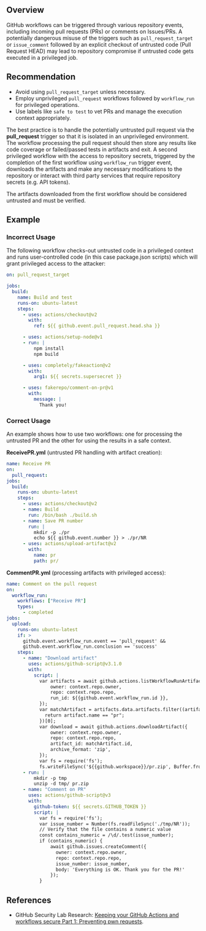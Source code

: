 ## Overview

GitHub workflows can be triggered through various repository events, including incoming pull requests (PRs) or comments on Issues/PRs. A potentially dangerous misuse of the triggers such as `pull_request_target` or `issue_comment` followed by an explicit checkout of untrusted code (Pull Request HEAD) may lead to repository compromise if untrusted code gets executed in a privileged job.

## Recommendation

- Avoid using `pull_request_target` unless necessary.
- Employ unprivileged `pull_request` workflows followed by `workflow_run` for privileged operations.
- Use labels like `safe to test` to vet PRs and manage the execution context appropriately.

The best practice is to handle the potentially untrusted pull request via the **pull_request** trigger so that it is isolated in an unprivileged environment. The workflow processing the pull request should then store any results like code coverage or failed/passed tests in artifacts and exit. A second privileged workflow with the access to repository secrets, triggered by the completion of the first workflow using `workflow_run` trigger event, downloads the artifacts and make any necessary modifications to the repository or interact with third party services that require repository secrets (e.g. API tokens).

The artifacts downloaded from the first workflow should be considered untrusted and must be verified.

## Example

### Incorrect Usage

The following workflow checks-out untrusted code in a privileged context and runs user-controlled code (in this case package.json scripts) which will grant privileged access to the attacker:

```yaml
on: pull_request_target

jobs:
  build:
    name: Build and test
    runs-on: ubuntu-latest
    steps:
      - uses: actions/checkout@v2
        with:
          ref: ${{ github.event.pull_request.head.sha }}

      - uses: actions/setup-node@v1
      - run: |
          npm install
          npm build

      - uses: completely/fakeaction@v2
        with:
          arg1: ${{ secrets.supersecret }}

      - uses: fakerepo/comment-on-pr@v1
        with:
          message: |
            Thank you!
```

### Correct Usage

An example shows how to use two workflows: one for processing the untrusted PR and the other for using the results in a safe context.

**ReceivePR.yml** (untrusted PR handling with artifact creation):

```yaml
name: Receive PR
on:
  pull_request:
jobs:
  build:
    runs-on: ubuntu-latest
    steps:
      - uses: actions/checkout@v2
      - name: Build
        run: /bin/bash ./build.sh
      - name: Save PR number
        run: |
          mkdir -p ./pr
          echo ${{ github.event.number }} > ./pr/NR
      - uses: actions/upload-artifact@v2
        with:
          name: pr
          path: pr/
```

**CommentPR.yml** (processing artifacts with privileged access):

```yaml
name: Comment on the pull request
on:
  workflow_run:
    workflows: ["Receive PR"]
    types:
      - completed
jobs:
  upload:
    runs-on: ubuntu-latest
    if: >
      github.event.workflow_run.event == 'pull_request' &&
      github.event.workflow_run.conclusion == 'success'
    steps:
      - name: "Download artifact"
        uses: actions/github-script@v3.1.0
        with:
          script: |
            var artifacts = await github.actions.listWorkflowRunArtifacts({
                owner: context.repo.owner,
                repo: context.repo.repo,
                run_id: ${{github.event.workflow_run.id }},
            });
            var matchArtifact = artifacts.data.artifacts.filter((artifact) => {
              return artifact.name == "pr";
            })[0];
            var download = await github.actions.downloadArtifact({
                owner: context.repo.owner,
                repo: context.repo.repo,
                artifact_id: matchArtifact.id,
                archive_format: 'zip',
            });
            var fs = require('fs');
            fs.writeFileSync('${{github.workspace}}/pr.zip', Buffer.from(download.data));
      - run: |
          mkdir -p tmp
          unzip -d tmp/ pr.zip
      - name: "Comment on PR"
        uses: actions/github-script@v3
        with:
          github-token: ${{ secrets.GITHUB_TOKEN }}
          script: |
            var fs = require('fs');
            var issue_number = Number(fs.readFileSync('./tmp/NR'));
            // Verify that the file contains a numeric value
            const contains_numeric = /\d/.test(issue_number);
            if (contains_numeric) {
                await github.issues.createComment({
                  owner: context.repo.owner,
                  repo: context.repo.repo,
                  issue_number: issue_number,
                  body: 'Everything is OK. Thank you for the PR!'
                });
            }
```

## References

- GitHub Security Lab Research: [Keeping your GitHub Actions and workflows secure Part 1: Preventing pwn requests](https://securitylab.github.com/research/github-actions-preventing-pwn-requests/).
